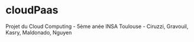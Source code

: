 # cloudPaas
Projet du Cloud Computing - 5ème anée INSA Toulouse - Ciruzzi, Gravouil, Kasry, Maldonado, Nguyen 
